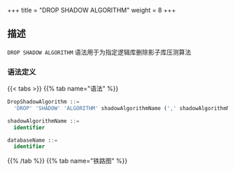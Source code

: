 +++
title = "DROP SHADOW ALGORITHM"
weight = 8
+++

## 描述

`DROP SHADOW ALGORITHM` 语法用于为指定逻辑库删除影子库压测算法

### 语法定义

{{< tabs >}}
{{% tab name="语法" %}}
```sql
DropShadowAlgorithm ::=
  'DROP' 'SHADOW' 'ALGORITHM' shadowAlgorithmName (',' shadowAlgorithmName)* ('FROM' databaseName)?

shadowAlgorithmName ::=
  identifier

databaseName ::=
  identifier
```
{{% /tab %}}
{{% tab name="铁路图" %}}
<iframe frameborder="0" name="diagram" id="diagram" width="100%" height="100%"></iframe>
{{% /tab %}}
{{< /tabs >}}

### 补充说明

- 未指定 `databaseName` 时，默认是当前使用的 `DATABASE`。 如果也未使用 `DATABASE` 则会提示 `No database selected`。

### 示例

- 为指定数据库删除多个影子库压测算法
 
```sql
DROP SHADOW ALGORITHM shadow_rule_t_order_simple_hint_0, shadow_rule_t_order_item_simple_hint_0 FROM test1;
```

- 为当前数据库删除单个影子库压测算法

```sql
DROP SHADOW ALGORITHM shadow_rule_t_order_simple_hint_0;
```

### 保留字

`DROP`、`SHADOW`、`ALGORITHM`、`FROM`

### 相关链接

- [保留字](/cn/reference/distsql/syntax/reserved-word/)